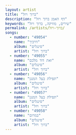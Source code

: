 ```yaml
---
layout: artist
title: "ברוך ויזל"
description: "דף האמן ברוך ויזל"
keywords: "שירים, מוזיקה, ברוך ויזל"
permalink: /artists/ברוך-ויזל/
songs:
  - number: "49054"
    name: "דרכיך"
    album: "סינגלים"
    artist: "ברוך ויזל"
  - number: "49055"
    name: "ואת דוד מלכם"
    album: "סינגלים"
    artist: "ברוך ויזל"
  - number: "49056"
    name: "תפילת בעל המנגן"
    album: "סינגלים"
    artist: "ברוך ויזל"
  - number: "49057"
    name: "תפילת בעל המנגן"
    album: "סינגלים"
    artist: "ברוך ויזל"
  - number: "49058"
    name: "במרום"
    album: "סינגלים"
    artist: "ברוך ויזל"
---
```

